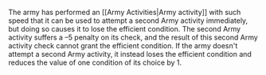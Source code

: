 The army has performed an [[Army Activities|Army activity]] with such speed that it can be used to attempt a second Army activity immediately, but doing so causes it to lose the efficient condition. The second Army activity suffers a –5 penalty on its check, and the result of this second Army activity check cannot grant the efficient condition. If the army doesn't attempt a second Army activity, it instead loses the efficient condition and reduces the value of one condition of its choice by 1.